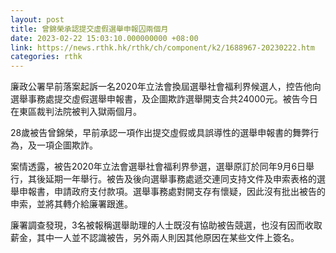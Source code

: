 ```yaml
---
layout: post
title: 曾錦榮承認提交虛假選舉申報囚兩個月
date: 2023-02-22 15:03:10.000000000 +08:00
link: https://news.rthk.hk/rthk/ch/component/k2/1688967-20230222.htm
categories: rthk
---
```


廉政公署早前落案起訴一名2020年立法會換屆選舉社會福利界候選人，控告他向選舉事務處提交虛假選舉申報書，及企圖欺詐選舉開支合共24000元。被告今日在東區裁判法院被判入獄兩個月。

28歲被告曾錦榮，早前承認一項作出提交虛假或具誤導性的選舉申報書的舞弊行為，及一項企圖欺詐。

案情透露，被告2020年立法會選舉社會福利界參選，選舉原訂於同年9月6日舉行，其後延期一年舉行。被告及後向選舉事務處遞交連同支持文件及申索表格的選舉申報書，申請政府支付款項。選舉事務處對開支存有懷疑，因此沒有批出被告的申索，並將其轉介給廉署跟進。

廉署調查發現，3名被報稱選舉助理的人士既沒有協助被告競選，也沒有因而收取薪金，其中一人並不認識被告，另外兩人則因其他原因在某些文件上簽名。
